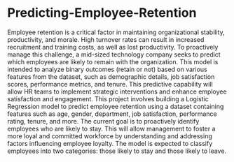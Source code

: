 # Predicting-Employee-Retention

Employee retention is a critical factor in maintaining organizational stability, productivity, and morale. High turnover rates can result in increased recruitment and training costs, as well as lost productivity. To proactively manage this challenge, a mid-sized technology company seeks to predict which employees are likely to remain with the organization. This model is intended to analyze binary outcomes (retain or not) based on various features from the dataset, such as demographic details, job satisfaction scores, performance metrics, and tenure. This predictive capability will allow HR teams to implement strategic interventions and enhance employee satisfaction and engagement. This project involves building a Logistic Regression model to predict employee retention using a dataset containing features such as age, gender, department, job satisfaction, performance rating, tenure, and more. The current goal is to proactively identify employees who are likely to stay. This will allow management to foster a more loyal and committed workforce by understanding and addressing factors influencing employee loyalty. The model is expected to classify employees into two categories: those likely to stay and those likely to leave.
